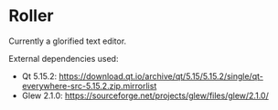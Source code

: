 # Roller
Currently a glorified text editor.

External dependencies used:
* Qt 5.15.2: https://download.qt.io/archive/qt/5.15/5.15.2/single/qt-everywhere-src-5.15.2.zip.mirrorlist
* Glew 2.1.0: https://sourceforge.net/projects/glew/files/glew/2.1.0/
